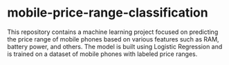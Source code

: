 # mobile-price-range-classification
This repository contains a machine learning project focused on predicting the price range of mobile phones based on various features such as RAM, battery power, and others. The model is built using Logistic Regression and is trained on a dataset of mobile phones with labeled price ranges.
